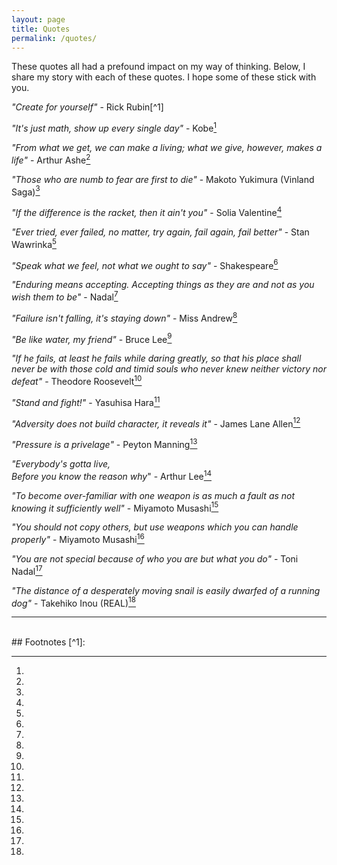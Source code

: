 ```yaml
---
layout: page
title: Quotes
permalink: /quotes/
---
```


These quotes all had a prefound impact on my way of thinking. Below, I share my story with each of these quotes. I hope some of these stick with you.

*"Create for yourself"* - Rick Rubin[^1]  
  
*"It's just math, show up every single day"* - Kobe[^2]  
  
*"From what we get, we can make a living; what we give, however, makes a life"* - Arthur Ashe[^3]

*"Those who are numb to fear are first to die"* - Makoto Yukimura (Vinland Saga)[^4]

*"If the difference is the racket, then it ain't you"* - Solia Valentine[^5]

*"Ever tried, ever failed, no matter, try again, fail again, fail better"* - Stan Wawrinka[^6]

*"Speak what we feel, not what we ought to say"* - Shakespeare[^7]

*"Enduring means accepting. Accepting things as they are and not as you wish them to be"* - Nadal[^8]

*"Failure isn't falling, it's staying down"* - Miss Andrew[^9]

*"Be like water, my friend"* - Bruce Lee[^10]

*"If he fails, at least he fails while daring greatly, so that his place shall never be with those cold and timid souls who never knew neither victory nor defeat"* - Theodore Roosevelt[^11]

*"Stand and fight!"* - Yasuhisa Hara[^12]

*"Adversity does not build character, it reveals it"* - James Lane Allen[^13]

*"Pressure is a privelage"* - Peyton Manning[^14]

*"Everybody's gotta live,  
Before you know the reason why*" - Arthur Lee[^15]

*"To become over-familiar with one weapon is as much a fault as not knowing it sufficiently well"* - Miyamoto Musashi[^16]

*"You should not copy others, but use weapons which you can handle properly"* - Miyamoto Musashi[^17]

*"You are not special because of who you are but what you do"* - Toni Nadal[^18]

*"The distance of a desperately moving snail is easily dwarfed of a running dog"* - Takehiko Inou (REAL)[^19]

<hr/>
<br/>
## Footnotes
[^1]:

[^2]:

[^3]:

[^4]:

[^5]:

[^6]:

[^7]:

[^8]:

[^9]:

[^10]:

[^11]:

[^12]:

[^13]:

[^14]:

[^15]:

[^16]:

[^17]:

[^18]:

[^19]:



